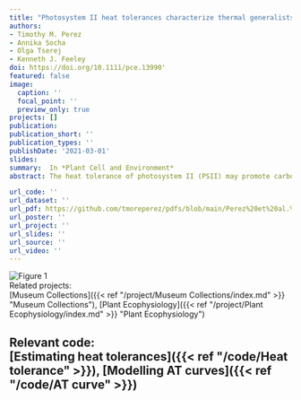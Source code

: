 ```yaml
---
title: "Photosystem II heat tolerances characterize thermal generalists and the upper limit of carbon assimilation"
authors:
- Timothy M. Perez
- Annika Socha
- Olga Tserej
- Kenneth J. Feeley
doi: https://doi.org/10.1111/pce.13990'
featured: false
image:
  caption: ''
  focal_point: ''
  preview_only: true
projects: []
publication:
publication_short: ''
publication_types: ''
publishDate: '2021-03-01'
slides: 
summary:  In *Plant Cell and Environment*
abstract: The heat tolerance of photosystem II (PSII) may promote carbon assimilation at higher temperatures and help explain plant responses to climate change. Higher PSII heat tolerance could lead to (1) increases in the high-temperature compensation point (Tmax); (2) increases in the thermal breadth of photosynthesis (i.e. the photosynthetic parameter Ω) to promote a thermal generalist strategy of carbon assimilation; (3) increases in the optimum rate of carbon assimilation Popt and faster carbon assimilation and/or (4) increases in the optimum temperature for photosynthesis (Topt). To address these hypotheses, we tested if the Tcrit, T50 and T95 PSII heat tolerances were correlated with carbon assimilation parameters for 21 plant species. Our results did not support Hypothesis 1, but we observed that T50 may be used to estimate the upper thermal limit for Tmax at the species level, and that community mean Tcrit may be useful for approximating Tmax. The T50 and T95 heat tolerance metrics were positively correlated with Ω in support of Hypothesis 2. We found no support for Hypotheses 3 or 4. Our study shows that high PSII heat tolerance is unlikely to improve carbon assimilation at higher temperatures but may characterize thermal generalists with slow resource acquisition strategies.

url_code: ''
url_dataset: ''
url_pdf: https://github.com/tmoreperez/pdfs/blob/main/Perez%20et%20al.%20-%202021%20-%20Photosystem%20II%20heat%20tolerances%20characterize%20thermal%20generalists%20and%20the%20upper%20limit%20of%20carbon%20assimilation.pdf
url_poster: ''
url_project: ''
url_slides: ''
url_source: ''
url_video: ''
---
```

![Figure 1](featured.jpg)
<br>
Related projects:<br>
[Museum Collections]({{< ref "/project/Museum Collections/index.md" >}} "Museum Collections"),
[Plant Ecophysiology]({{< ref "/project/Plant Ecophysiology/index.md" >}} "Plant Ecophysiology")

Relevant code:<br>
[Estimating heat tolerances]({{< ref "/code/Heat tolerance" >}}),
[Modelling AT curves]({{< ref "/code/AT curve" >}})
---